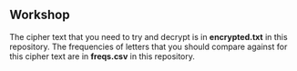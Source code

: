 ## Workshop
The cipher text that you need to try and decrypt is in **encrypted.txt** in this repository. The frequencies of letters that you should compare against for this cipher text are in **freqs.csv** in this repository.
